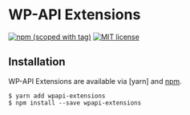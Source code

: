 # WP-API Extensions
[![npm (scoped with tag)](https://img.shields.io/npm/v/wpapi-extensions.svg?style=flat-square)](https://www.npmjs.com/package/wp-nuxt)
[![MIT license](https://img.shields.io/badge/license-MIT-brightgreen.svg?style=flat-square)](http://opensource.org/licenses/MIT)

Installation
------------

WP-API Extensions are available via [yarn] and [npm].

    $ yarn add wpapi-extensions
    $ npm install --save wpapi-extensions

[yan]: https://yarn.pm/wpapi-extensions
[npm]: https://www.npmjs.org/package/wpapi-extensions